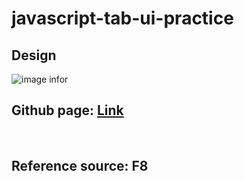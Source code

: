 # javascript-tab-ui-practice
<div><h2>Design</h2></div>

![image infor](https://user-images.githubusercontent.com/71435458/141406295-fa6aa8b1-d049-482e-9037-5aedc515d6c7.png)
<br/>
<h2>Github page:  <a href="https://hieund20.github.io/javascript-tab-ui-practice/" target="_blank" rel="noreferrer">Link</a></h2>
<br/>
<h2>Reference source: F8</h2>
